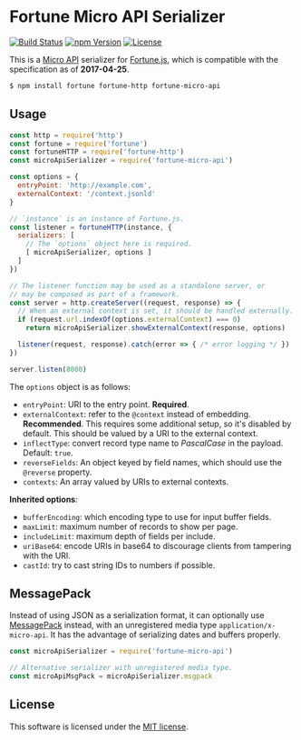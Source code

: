 # Fortune Micro API Serializer

[![Build Status](https://img.shields.io/travis/fortunejs/fortune-micro-api/master.svg?style=flat-square)](https://travis-ci.org/fortunejs/fortune-micro-api)
[![npm Version](https://img.shields.io/npm/v/fortune-micro-api.svg?style=flat-square)](https://www.npmjs.com/package/fortune-micro-api)
[![License](https://img.shields.io/npm/l/fortune-micro-api.svg?style=flat-square)](https://raw.githubusercontent.com/fortunejs/fortune-micro-api/master/LICENSE)

This is a [Micro API](http://micro-api.org) serializer for [Fortune.js](http://fortunejs.com), which is compatible with the specification as of **2017-04-25**.

```sh
$ npm install fortune fortune-http fortune-micro-api
```


## Usage

```js
const http = require('http')
const fortune = require('fortune')
const fortuneHTTP = require('fortune-http')
const microApiSerializer = require('fortune-micro-api')

const options = {
  entryPoint: 'http://example.com',
  externalContext: '/context.jsonld'
}

// `instance` is an instance of Fortune.js.
const listener = fortuneHTTP(instance, {
  serializers: [
    // The `options` object here is required.
    [ microApiSerializer, options ]
  ]
})

// The listener function may be used as a standalone server, or
// may be composed as part of a framework.
const server = http.createServer((request, response) => {
  // When an external context is set, it should be handled externally.
  if (request.url.indexOf(options.externalContext) === 0)
    return microApiSerializer.showExternalContext(response, options)

  listener(request, response).catch(error => { /* error logging */ })
})

server.listen(8080)
```


The `options` object is as follows:

- `entryPoint`: URI to the entry point. **Required**.
- `externalContext`: refer to the `@context` instead of embedding. **Recommended**. This requires some additional setup, so it's disabled by default. This should be valued by a URI to the external context.
- `inflectType`: convert record type name to *PascalCase* in the payload. Default: `true`.
- `reverseFields`: An object keyed by field names, which should use the `@reverse` property.
- `contexts`: An array valued by URIs to external contexts.

**Inherited options**:

- `bufferEncoding`: which encoding type to use for input buffer fields.
- `maxLimit`: maximum number of records to show per page.
- `includeLimit`: maximum depth of fields per include.
- `uriBase64`: encode URIs in base64 to discourage clients from tampering with the URI.
- `castId`: try to cast string IDs to numbers if possible.


## MessagePack

Instead of using JSON as a serialization format, it can optionally use [MessagePack](http://msgpack.org) instead, with an unregistered media type `application/x-micro-api`. It has the advantage of serializing dates and buffers properly.

```js
const microApiSerializer = require('fortune-micro-api')

// Alternative serializer with unregistered media type.
const microApiMsgPack = microApiSerializer.msgpack
```


## License

This software is licensed under the [MIT license](https://raw.githubusercontent.com/fortunejs/fortune-micro-api/master/LICENSE).
